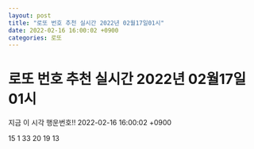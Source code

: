 ```yaml
---
layout: post
title: "로또 번호 추천 실시간 2022년 02월17일01시"
date: 2022-02-16 16:00:02 +0900
categories: 로또
---
```


# 로또 번호 추천 실시간 2022년 02월17일01시

지금 이 시각 행운번호!! 2022-02-16 16:00:02 +0900

 15  1  33  20  19  13 

